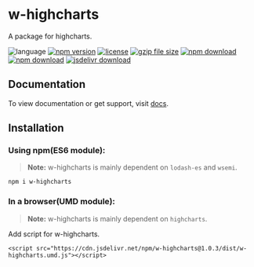 # w-highcharts
A package for highcharts.

![language](https://img.shields.io/badge/language-JavaScript-orange.svg) 
[![npm version](http://img.shields.io/npm/v/w-highcharts.svg?style=flat)](https://npmjs.org/package/w-highcharts) 
[![license](https://img.shields.io/npm/l/w-highcharts.svg?style=flat)](https://npmjs.org/package/w-highcharts) 
[![gzip file size](http://img.badgesize.io/yuda-lyu/w-highcharts/master/dist/w-highcharts.umd.js.svg?compression=gzip)](https://github.com/yuda-lyu/w-highcharts)
[![npm download](https://img.shields.io/npm/dt/w-highcharts.svg)](https://npmjs.org/package/w-highcharts) 
[![npm download](https://img.shields.io/npm/dm/w-highcharts.svg)](https://npmjs.org/package/w-highcharts) 
[![jsdelivr download](https://img.shields.io/jsdelivr/npm/hm/w-highcharts.svg)](https://www.jsdelivr.com/package/npm/w-highcharts)

## Documentation
To view documentation or get support, visit [docs](https://yuda-lyu.github.io/w-highcharts/w-highcharts.html).

## Installation
### Using npm(ES6 module):
> **Note:** w-highcharts is mainly dependent on `lodash-es` and `wsemi`.
```alias
npm i w-highcharts
```

### In a browser(UMD module):
> **Note:** w-highcharts is mainly dependent on `highcharts`.

Add script for w-highcharts.
```alias
<script src="https://cdn.jsdelivr.net/npm/w-highcharts@1.0.3/dist/w-highcharts.umd.js"></script>

```
